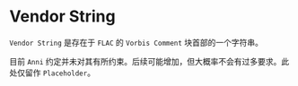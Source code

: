 # Vendor String

`Vendor String` 是存在于 `FLAC` 的 `Vorbis Comment` 块首部的一个字符串。

目前 `Anni` 约定并未对其有所约束。后续可能增加，但大概率不会有过多要求。此处仅留作 `Placeholder`。
